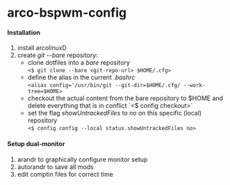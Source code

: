 # arco-bspwm-config


#### Installation

1. install arcolinuxD
2. create *git --bare* repository:
    - clone dotfiles into a *bare* repository  
    `<$ git clone --bare <git-repo-url> $HOME/.cfg>`
    - define the alias in the current *.bashrc*  
    `<alias config='/usr/bin/git --git-dir=$HOME/.cfg/ --work-tree=$HOME>`
    - checkout the actual content from the bare repository to $HOME and delete everything that is in conflict  
    `<$ config checkout>`
    - set the flag *showUntrackedFiles* to *no* on this specific (local) repository  
    `<$ config config --local status.showUntrackedFiles no>`



#### Setup dual-monitor

1. arandr to graphically configure monitor setup
2. autorandr to save all mods
3. edit comptin files for correct time

